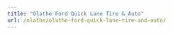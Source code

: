 ```yaml
---
title: "Olathe Ford Quick Lane Tire & Auto"
url: /olathe/olathe-ford-quick-lane-tire-and-auto/
---
```

